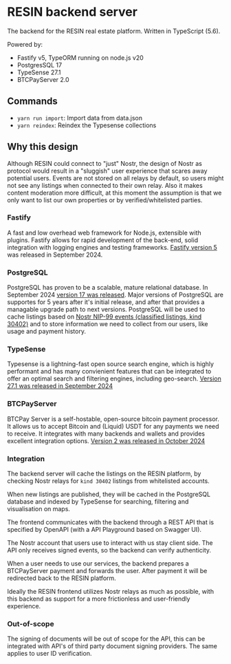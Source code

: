 # RESIN backend server

The backend for the RESIN real estate platform.
Written in TypeScript (5.6).

Powered by:

- Fastify v5, TypeORM running on node.js v20
- PostgresSQL 17
- TypeSense 27.1
- BTCPayServer 2.0

## Commands

- `yarn run import`: Import data from data.json
- `yarn reindex`: Reindex the Typesense collections

## Why this design

Although RESIN could connect to "just" Nostr, the design of Nostr as protocol would result in a "sluggish" user experience that scares away potential users. Events are not stored on all relays by default, so users might not see any listings when connected to their own relay.
Also it makes content moderation more difficult, at this moment the assumption is that we only want to list our own properties or by verified/whitelisted parties.

### Fastify

A fast and low overhead web framework for Node.js, extensible with plugins.
Fastify allows for rapid development of the back-end, solid integration with logging engines and testing frameworks.
[Fastify version 5](https://github.com/fastify/fastify/releases/tag/v5.0.0) was released in September 2024.

### PostgreSQL

PostgreSQL has proven to be a scalable, mature relational database. In September 2024 [version 17 was released](https://www.postgresql.org/about/news/postgresql-17-released-2936/).
Major versions of PostgreSQL are supportes for 5 years after it's initial release, and after that provides a managable upgrade path to next versions. PostgreSQL will be used to cache listings based on [Nostr NIP-99 events (classified listings, kind 30402)](https://github.com/nostr-protocol/nips/blob/master/99.md) and to store information we need to collect from our users, like usage and payment history.

### TypeSense

Typesense is a lightning-fast open source search engine, which is highly performant and has many convienient features that can be integrated to offer an optimal search and filtering engines, including geo-search.
[Version 27.1 was released in September 2024](https://github.com/typesense/typesense/releases/tag/v27.1)

### BTCPayServer

BTCPay Server is a self-hostable, open-source bitcoin payment processor. It allows us to accept Bitcoin and (Liquid) USDT for any payments we need to receive. It integrates with many backends and wallets and provides excellent integration options.
[Version 2 was released in October 2024](https://blog.btcpayserver.org/btcpay-server-2-0/)

### Integration

The backend server will cache the listings on the RESIN platform, by checking Nostr relays for `kind 30402` listings from whitelisted accounts.

When new listings are published, they will be cached in the PostgreSQL database and indexed by TypeSense for searching, filtering and visualisation on maps.

The frontend communicates with the backend through a REST API that is specified by OpenAPI (with a API Playground based on Swagger UI).

The Nostr account that users use to interact with us stay client side. The API only receives signed events, so the backend can verify authenticity.

When a user needs to use our services, the backend prepares a BTCPayServer payment and forwards the user.
After payment it will be redirected back to the RESIN platform.

Ideally the RESIN frontend utilizes Nostr relays as much as possible, with this backend as support for a more frictionless and user-friendly experience.

### Out-of-scope

The signing of documents will be out of scope for the API, this can be integrated with API's of third party document signing providers.
The same applies to user ID verification.
